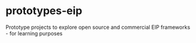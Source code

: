 # prototypes-eip
Prototype projects to explore open source and commercial EIP frameworks - for learning purposes

